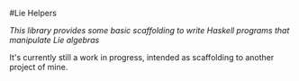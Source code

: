 #Lie Helpers

*This library provides some basic scaffolding to write Haskell programs that
manipulate Lie algebras*

It's currently still a work in progress, intended as scaffolding to another
project of mine.
